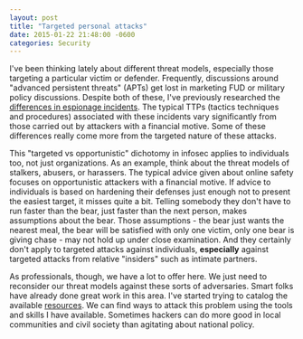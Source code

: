```yaml
---
layout: post
title: "Targeted personal attacks"
date: 2015-01-22 21:48:00 -0600
categories: Security
---
```


I've been thinking lately about different threat models, especially those targeting a particular victim or defender. Frequently, discussions around "advanced persistent threats" (APTs) get lost in marketing FUD or military policy discussions. Despite both of these, I've previously researched the [differences in espionage incidents](http://nbviewer.ipython.org/url/threatic.us/Clustering.ipynb). The typical TTPs (tactics techniques and procedures) associated with these incidents vary significantly from those carried out by attackers with a financial motive. Some of these differences really come more from the targeted nature of these attacks.

This "targeted vs opportunistic" dichotomy in infosec applies to individuals too, not just organizations. As an example, think about the threat models of stalkers, abusers, or harassers. The typical advice given about online safety focuses on opportunistic attackers with a financial motive. If advice to individuals is based on hardening their defenses just enough not to present the easiest target, it misses quite a bit. Telling somebody they don't have to run faster than the bear, just faster than the next person, makes assumptions about the bear. Those assumptions - the bear just wants the nearest meal, the bear will be satisfied with only one victim, only one bear is giving chase - may not hold up under close examination. And they certainly don't apply to targeted attacks against individuals, **especially** against targeted attacks from relative "insiders" such as intimate partners.

As professionals, though, we have a lot to offer here. We just need to reconsider our threat models against these sorts of adversaries. Smart folks have already done great work in this area. I've started trying to catalog the available [resources][1]. We can find ways to attack this problem using the tools and skills I have available. Sometimes hackers can do more good in local communities and civil society than agitating about national policy.

  [1]: http://nnedv.org/resources/safetynetdocs.html
